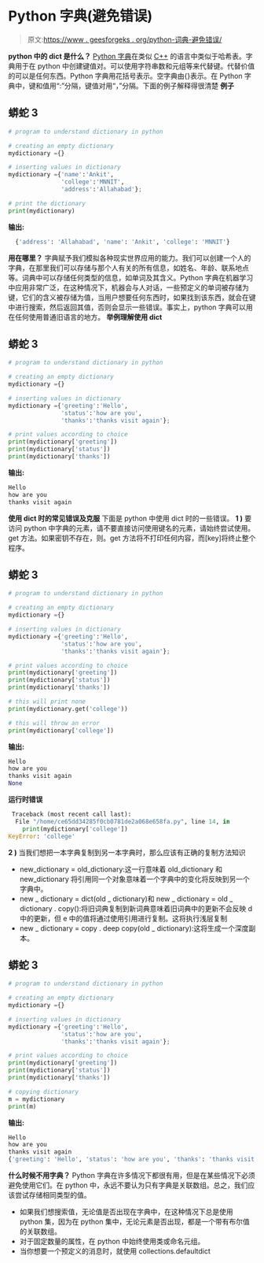 # Python 字典(避免错误)

> 原文:[https://www . geesforgeks . org/python-词典-避免错误/](https://www.geeksforgeeks.org/python-dictionary-avoiding-mistakes/)

**python 中的 dict 是什么？**
[Python 字典](https://www.geeksforgeeks.org/python-dictionary/)在类似 [C++](https://www.geeksforgeeks.org/c-plus-plus/) 的语言中类似于哈希表。字典用于在 python 中创建键值对。可以使用字符串数和元组等来代替键。代替价值的可以是任何东西。Python 字典用花括号表示。空字典由{}表示。在 Python 字典中，键和值用“:”分隔，键值对用“，”分隔。下面的例子解释得很清楚
**例子**

## 蟒蛇 3

```py
# program to understand dictionary in python

# creating an empty dictionary
mydictionary ={}

# inserting values in dictionary
mydictionary ={'name':'Ankit',
               'college':'MNNIT',
               'address':'Allahabad'};

# print the dictionary
print(mydictionary)
```

**输出:**

```py
  {'address': 'Allahabad', 'name': 'Ankit', 'college': 'MNNIT'}
```

**用在哪里？**
字典赋予我们模拟各种现实世界应用的能力。我们可以创建一个人的字典，在那里我们可以存储与那个人有关的所有信息，如姓名、年龄、联系地点等。词典中可以存储任何类型的信息，如单词及其含义。Python 字典在机器学习中应用非常广泛，在这种情况下，机器会与人对话，一些预定义的单词被存储为键，它们的含义被存储为值，当用户想要任何东西时，如果找到该东西，就会在键中进行搜索，然后返回其值，否则会显示一些错误。事实上，python 字典可以用在任何使用普通旧语言的地方。
**举例理解使用 dict**

## 蟒蛇 3

```py
# program to understand dictionary in python

# creating an empty dictionary
mydictionary ={}

# inserting values in dictionary
mydictionary ={'greeting':'Hello',
               'status':'how are you',
               'thanks':'thanks visit again'};

# print values according to choice
print(mydictionary['greeting'])
print(mydictionary['status'])
print(mydictionary['thanks'])
```

**输出:**

```py
Hello
how are you
thanks visit again
```

**使用 dict 时的常见错误及克服**
下面是 python 中使用 dict 时的一些错误。
**1 )** 要访问 python 中字典的元素，请不要直接访问使用键名的元素，请始终尝试使用。get 方法。如果密钥不存在，则。get 方法将不打印任何内容，而[key]将终止整个程序。

## 蟒蛇 3

```py
# program to understand dictionary in python

# creating an empty dictionary
mydictionary ={}

# inserting values in dictionary
mydictionary ={'greeting':'Hello',
               'status':'how are you',
               'thanks':'thanks visit again'};

# print values according to choice
print(mydictionary['greeting'])
print(mydictionary['status'])
print(mydictionary['thanks'])

# this will print none
print(mydictionary.get('college'))

# this will throw an error
print(mydictionary['college'])
```

**输出:**

```py
Hello
how are you
thanks visit again
None
```

**运行时错误**

```py
 Traceback (most recent call last):
  File "/home/ce65dd34285f0cb0781de2a068e658fa.py", line 14, in 
    print(mydictionary['college'])
KeyError: 'college'
```

**2 )** 当我们想把一本字典复制到另一本字典时，那么应该有正确的复制方法知识

*   new_dictionary = old_dictionary:这一行意味着 old_dictionary 和 new_dictionary 将引用同一个对象意味着一个字典中的变化将反映到另一个字典中。
*   new _ dictionary = dict(old _ dictionary)和 new _ dictionary = old _ dictionary . copy():将旧词典复制到新词典意味着旧词典中的更新不会反映 d 中的更新，但 e 中的值将通过使用引用进行复制。这将执行浅层复制
*   new _ dictionary = copy . deep copy(old _ dictionary):这将生成一个深度副本。

## 蟒蛇 3

```py
# program to understand dictionary in python

# creating an empty dictionary
mydictionary ={}

# inserting values in dictionary
mydictionary ={'greeting':'Hello',
               'status':'how are you',
               'thanks':'thanks visit again'};

# print values according to choice
print(mydictionary['greeting'])
print(mydictionary['status'])
print(mydictionary['thanks'])

# copying dictionary
m = mydictionary
print(m)
```

**输出:**

```py
Hello
how are you
thanks visit again
{'greeting': 'Hello', 'status': 'how are you', 'thanks': 'thanks visit again'}
```

**什么时候不用字典？**
Python 字典在许多情况下都很有用，但是在某些情况下必须避免使用它们。在 python 中，永远不要认为只有字典是关联数组。总之，我们应该尝试存储相同类型的值。

*   如果我们想搜索值，无论值是否出现在字典中，在这种情况下总是使用 python 集，因为在 python 集中，无论元素是否出现，都是一个带有布尔值的关联数组。
*   对于固定数量的属性，在 python 中始终使用类或命名元组。
*   当你想要一个预定义的消息时，就使用 collections.defaultdict